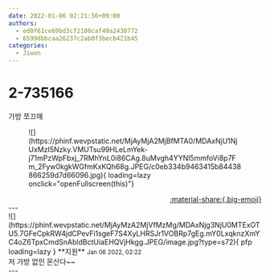 ```yaml
---
date: 2022-01-06 02:21:56+09:00
authors:
  - ed0f61ce69bd3cf2100caf49a2430772
  - 6599dbbcaa26237c2ab0f3becb421b45
categories:
  - Jiwon
---
```


# 2-735166

<div class="post-container" markdown="1">
<div class="content-container md-sidebar__scrollwrap" markdown="1">

가방 쪼끄매
<figure markdown="1">
![](https://phinf.wevpstatic.net/MjAyMjA2MjBfMTA0/MDAxNjU1NjUxMzI5Nzky.VMUTsu99HLeLmYek-j71mPzWpFbxj_7RMhYnL0i86CAg.8uMvgh4YYNl5mmfoVi8p7Fm_2Fyw0kgkWGfmKxKQh68g.JPEG/c0eb334b9463415b84438866259d7d66096.jpg){ loading=lazy onclick="openFullscreen(this)"}
</figure>


</div>
</div>

<div style="text-align: right;" markdown="1">
<a href="https://weverse.io/fromis9/fanpost/2-735166" style="text-align: right;">:material-share:{.big-emoji}</a>
</div>
---

<div class="comments-container md-sidebar__scrollwrap" markdown="1">
<div class="comment" markdown="1">
<div class='id-container' markdown="1">
![](https://phinf.wevpstatic.net/MjAyMzA2MjVfMzMg/MDAxNjg3NjU0MTExOTU5.7GFeCpkRW4jdCPevFi1sgeF7S4XyLHRSJr1VOBRp7gEg.mY0LxqknzXmYC4oZ6TpxCmdSnAbldBctUiaEHQVjHkgg.JPEG/image.jpg?type=s72){ pfp loading=lazy }
**<span class="artist">지원</span>** <small>Jan 06 2022, 02:22</small><br>
</div>
<div class='comment-body' markdown="1">
저 가방 없인 몬산다~~
</div>
</div>
</div>
---
